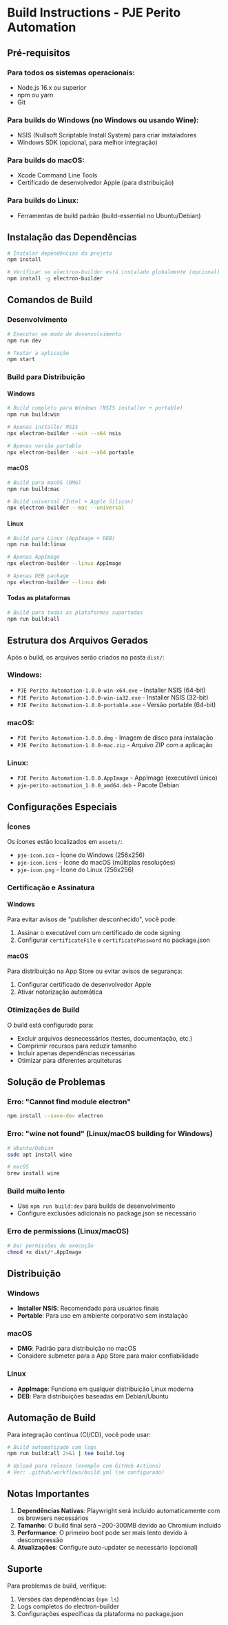 # Build Instructions - PJE Perito Automation

## Pré-requisitos

### Para todos os sistemas operacionais:
- Node.js 16.x ou superior
- npm ou yarn
- Git

### Para builds do Windows (no Windows ou usando Wine):
- NSIS (Nullsoft Scriptable Install System) para criar instaladores
- Windows SDK (opcional, para melhor integração)

### Para builds do macOS:
- Xcode Command Line Tools
- Certificado de desenvolvedor Apple (para distribuição)

### Para builds do Linux:
- Ferramentas de build padrão (build-essential no Ubuntu/Debian)

## Instalação das Dependências

```bash
# Instalar dependências do projeto
npm install

# Verificar se electron-builder está instalado globalmente (opcional)
npm install -g electron-builder
```

## Comandos de Build

### Desenvolvimento
```bash
# Executar em modo de desenvolvimento
npm run dev

# Testar a aplicação
npm start
```

### Build para Distribuição

#### Windows
```bash
# Build completo para Windows (NSIS installer + portable)
npm run build:win

# Apenas installer NSIS
npx electron-builder --win --x64 nsis

# Apenas versão portable
npx electron-builder --win --x64 portable
```

#### macOS
```bash
# Build para macOS (DMG)
npm run build:mac

# Build universal (Intel + Apple Silicon)
npx electron-builder --mac --universal
```

#### Linux
```bash
# Build para Linux (AppImage + DEB)
npm run build:linux

# Apenas AppImage
npx electron-builder --linux AppImage

# Apenas DEB package
npx electron-builder --linux deb
```

#### Todas as plataformas
```bash
# Build para todas as plataformas suportadas
npm run build:all
```

## Estrutura dos Arquivos Gerados

Após o build, os arquivos serão criados na pasta `dist/`:

### Windows:
- `PJE Perito Automation-1.0.0-win-x64.exe` - Installer NSIS (64-bit)
- `PJE Perito Automation-1.0.0-win-ia32.exe` - Installer NSIS (32-bit)
- `PJE Perito Automation-1.0.0-portable.exe` - Versão portable (64-bit)

### macOS:
- `PJE Perito Automation-1.0.0.dmg` - Imagem de disco para instalação
- `PJE Perito Automation-1.0.0-mac.zip` - Arquivo ZIP com a aplicação

### Linux:
- `PJE Perito Automation-1.0.0.AppImage` - AppImage (executável único)
- `pje-perito-automation_1.0.0_amd64.deb` - Pacote Debian

## Configurações Especiais

### Ícones
Os ícones estão localizados em `assets/`:
- `pje-icon.ico` - Ícone do Windows (256x256)
- `pje-icon.icns` - Ícone do macOS (múltiplas resoluções)
- `pje-icon.png` - Ícone do Linux (256x256)

### Certificação e Assinatura

#### Windows
Para evitar avisos de "publisher desconhecido", você pode:
1. Assinar o executável com um certificado de code signing
2. Configurar `certificateFile` e `certificatePassword` no package.json

#### macOS
Para distribuição na App Store ou evitar avisos de segurança:
1. Configurar certificado de desenvolvedor Apple
2. Ativar notarização automática

### Otimizações de Build

O build está configurado para:
- Excluir arquivos desnecessários (testes, documentação, etc.)
- Comprimir recursos para reduzir tamanho
- Incluir apenas dependências necessárias
- Otimizar para diferentes arquiteturas

## Solução de Problemas

### Erro: "Cannot find module electron"
```bash
npm install --save-dev electron
```

### Erro: "wine not found" (Linux/macOS building for Windows)
```bash
# Ubuntu/Debian
sudo apt install wine

# macOS
brew install wine
```

### Build muito lento
- Use `npm run build:dev` para builds de desenvolvimento
- Configure exclusões adicionais no package.json se necessário

### Erro de permissions (Linux/macOS)
```bash
# Dar permissões de execução
chmod +x dist/*.AppImage
```

## Distribuição

### Windows
- **Installer NSIS**: Recomendado para usuários finais
- **Portable**: Para uso em ambiente corporativo sem instalação

### macOS
- **DMG**: Padrão para distribuição no macOS
- Considere submeter para a App Store para maior confiabilidade

### Linux
- **AppImage**: Funciona em qualquer distribuição Linux moderna
- **DEB**: Para distribuições baseadas em Debian/Ubuntu

## Automação de Build

Para integração contínua (CI/CD), você pode usar:

```bash
# Build automatizado com logs
npm run build:all 2>&1 | tee build.log

# Upload para release (exemplo com GitHub Actions)
# Ver: .github/workflows/build.yml (se configurado)
```

## Notas Importantes

1. **Dependências Nativas**: Playwright será incluído automaticamente com os browsers necessários
2. **Tamanho**: O build final será ~200-300MB devido ao Chromium incluído
3. **Performance**: O primeiro boot pode ser mais lento devido à descompressão
4. **Atualizações**: Configure auto-updater se necessário (opcional)

## Suporte

Para problemas de build, verifique:
1. Versões das dependências (`npm ls`)
2. Logs completos do electron-builder
3. Configurações específicas da plataforma no package.json